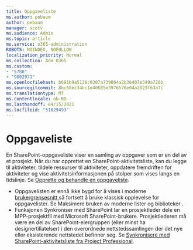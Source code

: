 ```yaml
---
title: Oppgaveliste
ms.author: pebaum
author: pebaum
manager: scotv
ms.audience: Admin
ms.topic: article
ms.service: o365-administration
ROBOTS: NOINDEX, NOFOLLOW
localization_priority: Normal
ms.collection: Adm_O365
ms.custom:
- "5780"
- "9002971"
ms.openlocfilehash: b691b9a5136c0307a739064a2b36407e349a720b
ms.sourcegitcommit: 8bc60ec34bc1e40685e3976576e04a2623f63a7c
ms.translationtype: MT
ms.contentlocale: nb-NO
ms.lasthandoff: 04/15/2021
ms.locfileid: "51829493"
---
```

# <a name="task-list"></a>Oppgaveliste

En SharePoint-oppgaveliste viser en samling av oppgaver som er en del av et prosjekt. Når du har opprettet en SharePoint-aktivitetsliste, kan du legge til aktiviteter, tildele ressurser til aktiviteter, oppdatere fremdriften for aktiviteter og vise aktivitetsinformasjonen på stolper som vises langs en tidslinje. Se [Opprette og behandle en oppgaveliste](https://support.microsoft.com/office/466ad207-46fd-4c77-9af1-41bc23cec21a).  

-   Oppgavelisten er ennå ikke bygd for å vises i moderne [brukergrensesnitt,](https://docs.microsoft.com/sharepoint/dev/transform/modernize-userinterface-lists-and-libraries)så fortsett å bruke klassisk opplevelse for oppgavelister. Se Maksimere bruken av moderne lister og biblioteker .
-   Funksjonen Synkroniser med SharePoint lar en prosjektleder dele en MPP-prosjektfil med Microsoft SharePoint-brukere. Prosjektlederen må være en del av SharePoint-eiergruppen (eller minst ha designertillatelser) i den overordnede nettstedssamlingen der det nye eller eksisterende nettstedet befinner seg. Se [Synkronisere med SharePoint-aktivitetsliste fra Project Professional](https://docs.microsoft.com/office/troubleshoot/project/sync-with-tasks-from-project).